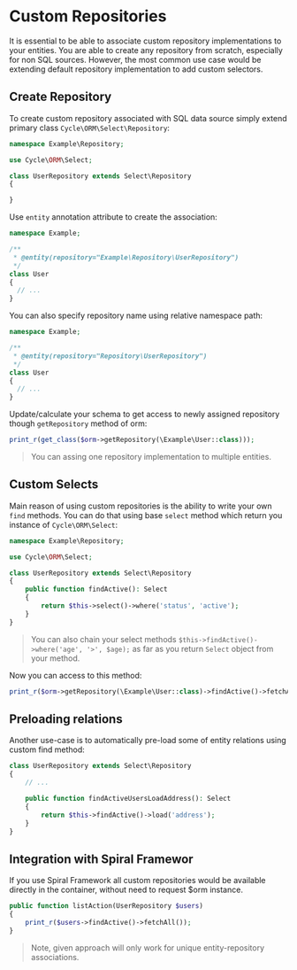 # Custom Repositories
It is essential to be able to associate custom repository implementations to your entities. You are able to create 
any repository from scratch, especially for non SQL sources. However, the most common use case would be extending default
repository implementation to add custom selectors.

## Create Repository
To create custom repository associated with SQL data source simply extend primary class `Cycle\ORM\Select\Repository`:

```php
namespace Example\Repository;

use Cycle\ORM\Select;

class UserRepository extends Select\Repository 
{

}
```

Use `entity` annotation attribute to create the association:

```php
namespace Example;

/**
 * @entity(repository="Example\Repository\UserRepository")
 */
class User 
{
  // ...
}
```

You can also specify repository name using relative namespace path:

```php
namespace Example;

/**
 * @entity(repository="Repository\UserRepository")
 */
class User 
{
  // ...
}
```

Update/calculate your schema to get access to newly assigned repository though `getRepository` method of orm:

```php
print_r(get_class($orm->getRepository(\Example\User::class)));
```

> You can assing one repository implementation to multiple entities.

## Custom Selects
Main reason of using custom repositories is the ability to write your own `find` methods. You can do that using 
base `select` method which return you instance of `Cycle\ORM\Select`:

```php
namespace Example\Repository;

use Cycle\ORM\Select; 

class UserRepository extends Select\Repository 
{
    public function findActive(): Select 
    {
        return $this->select()->where('status', 'active');
    }
}
```

> You can also chain your select methods `$this->findActive()->where('age', '>', $age);` as far as you return `Select`
object from your method.

Now you can access to this method:

```php
print_r($orm->getRepository(\Example\User::class)->findActive()->fetchAll());
```

## Preloading relations
Another use-case is to automatically pre-load some of entity relations using custom find method:

```php
class UserRepository extends Select\Repository 
{
    // ...

    public function findActiveUsersLoadAddress(): Select 
    {
        return $this->findActive()->load('address');
    }
}
```

## Integration with Spiral Framewor
If you use Spiral Framework all custom repositories would be available directly in the container, without need to request $orm instance.

```php
public function listAction(UserRepository $users) 
{
    print_r($users->findActive()->fetchAll());
}
```

> Note, given approach will only work for unique entity-repository associations.

